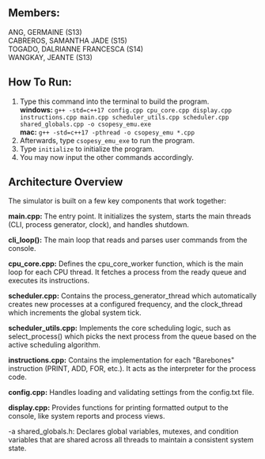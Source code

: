 ## Members: 
ANG, GERMAINE (S13)<br>
CABREROS, SAMANTHA JADE (S15)<br>
TOGADO, DALRIANNE FRANCESCA (S14)<br>
WANGKAY, JEANTE (S13)<br>

## How To Run: 
1. Type this command into the terminal to build the program. <br>
   **windows:** `g++ -std=c++17 config.cpp cpu_core.cpp display.cpp instructions.cpp main.cpp scheduler_utils.cpp scheduler.cpp shared_globals.cpp -o csopesy_emu.exe` <br>
   **mac:** `g++ -std=c++17 -pthread -o csopesy_emu *.cpp`
3. Afterwards, type `csopesy_emu_exe` to run the program.
4. Type `initialize` to initialize the program.
5. You may now input the other commands accordingly. 

## Architecture Overview
The simulator is built on a few key components that work together:

**main.cpp:** The entry point. It initializes the system, starts the main threads (CLI, process generator, clock), and handles shutdown.<br>

**cli_loop():** The main loop that reads and parses user commands from the console.<br>

**cpu_core.cpp:** Defines the cpu_core_worker function, which is the main loop for each CPU thread. It fetches a process from the ready queue and executes its instructions.<br>

**scheduler.cpp:** Contains the process_generator_thread which automatically creates new processes at a configured frequency, and the clock_thread which increments the global system tick.<br>

**scheduler_utils.cpp:** Implements the core scheduling logic, such as select_process() which picks the next process from the queue based on the active scheduling algorithm.<br>

**instructions.cpp:** Contains the implementation for each "Barebones" instruction (PRINT, ADD, FOR, etc.). It acts as the interpreter for the process code.<br>

**config.cpp:** Handles loading and validating settings from the config.txt file.<br>

**display.cpp:** Provides functions for printing formatted output to the console, like system reports and process views.<br>

-a shared_globals.h: Declares global variables, mutexes, and condition variables that are shared across all threads to maintain a consistent system state.<br>
